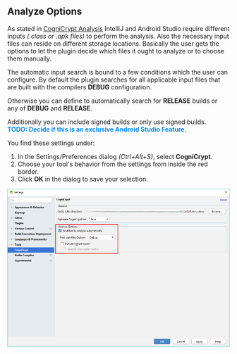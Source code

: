 ## Analyze Options
As stated in [CogniCrypt Analysis](AnalysisInfo.md) IntelliJ and Android Studio require different inputs *(.class or .apk files)* to perform the analysis. Also the necessary input files can reside on different storage locations. Basically the user gets the options to let the plugin decide which files it ought to analyze or to choose them manually. 

The automatic input search is bound to a few conditions which the user can configure. By default the plugin searches for all applicable input files that are built with the compilers **DEBUG** configuration.

Otherwise you can define to automatically search for **RELEASE** builds or any of **DEBUG** and **RELEASE**.

Additionally you can include signed builds or only use signed builds.  
**<span style="color:#0088FF">TODO: Decide if this is an exclusive Android Studio Feature</span>**.

You find these settings under:  

1. In the Settings/Preferences dialog *(Ctrl+Alt+S)*, select **CogniCrypt**.
2. Choose your tool's behavior from the settings from inside the red border. 
3. Click **OK** in the dialog to save your selection.

![CogniCrypt Settings](Images/CCSettingsSearch.png)